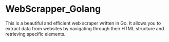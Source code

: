 # WebScrapper_Golang

This is a beautiful and efficient web scraper written in Go. It allows you to extract data from websites by navigating through their HTML structure and retrieving specific elements.
